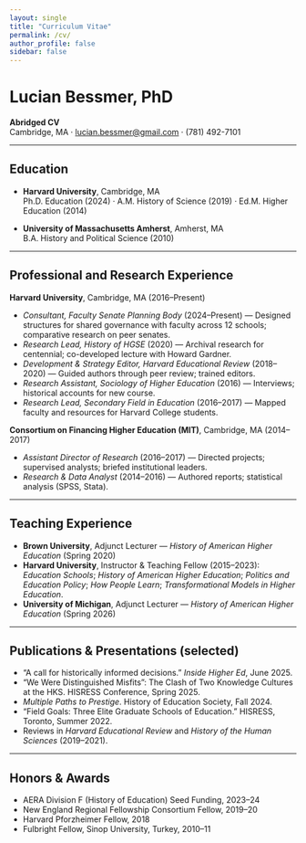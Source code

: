 ```yaml
---
layout: single
title: "Curriculum Vitae"
permalink: /cv/
author_profile: false
sidebar: false
---
```


# Lucian Bessmer, PhD
**Abridged CV**  
Cambridge, MA · [lucian.bessmer@gmail.com](mailto:lucian.bessmer@gmail.com) · (781) 492-7101

---

## Education
- **Harvard University**, Cambridge, MA  
  Ph.D. Education (2024) · A.M. History of Science (2019) · Ed.M. Higher Education (2014)

- **University of Massachusetts Amherst**, Amherst, MA  
  B.A. History and Political Science (2010)

---

## Professional and Research Experience
**Harvard University**, Cambridge, MA (2016–Present)  
- *Consultant, Faculty Senate Planning Body* (2024–Present) — Designed structures for shared governance with faculty across 12 schools; comparative research on peer senates. 
- *Research Lead, History of HGSE* (2020) — Archival research for centennial; co-developed lecture with Howard Gardner.  
- *Development & Strategy Editor, Harvard Educational Review* (2018–2020) — Guided authors through peer review; trained editors.  
- *Research Assistant, Sociology of Higher Education* (2016) — Interviews; historical accounts for new course.  
- *Research Lead, Secondary Field in Education* (2016–2017) — Mapped faculty and resources for Harvard College students.

**Consortium on Financing Higher Education (MIT)**, Cambridge, MA (2014–2017)  
- *Assistant Director of Research* (2016–2017) — Directed projects; supervised analysts; briefed institutional leaders.  
- *Research & Data Analyst* (2014–2016) — Authored reports; statistical analysis (SPSS, Stata).

---

## Teaching Experience
- **Brown University**, Adjunct Lecturer — *History of American Higher Education* (Spring 2020)  
- **Harvard University**, Instructor & Teaching Fellow (2015–2023): *Education Schools*; *History of American Higher Education*; *Politics and Education Policy*; *How People Learn*; *Transformational Models in Higher Education*.
- **University of Michigan**, Adjunct Lecturer — *History of American Higher Education* (Spring 2026)

---

## Publications & Presentations (selected)
- “A call for historically informed decisions.” *Inside Higher Ed*, June 2025.  
- “We Were Distinguished Misfits”: The Clash of Two Knowledge Cultures at the HKS. HISRESS Conference, Spring 2025.  
- *Multiple Paths to Prestige*. History of Education Society, Fall 2024.  
- “Field Goals: Three Elite Graduate Schools of Education.” HISRESS, Toronto, Summer 2022.  
- Reviews in *Harvard Educational Review* and *History of the Human Sciences* (2019–2021).

---

## Honors & Awards
- AERA Division F (History of Education) Seed Funding, 2023–24  
- New England Regional Fellowship Consortium Fellow, 2019–20  
- Harvard Pforzheimer Fellow, 2018  
- Fulbright Fellow, Sinop University, Turkey, 2010–11
